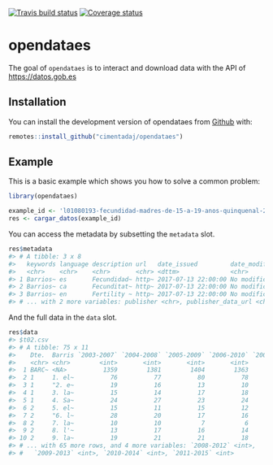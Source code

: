 
<!-- README.md is generated from README.Rmd. Please edit that file -->
[![Travis build status](https://travis-ci.org/cimentadaj/opendataes.svg?branch=master)](https://travis-ci.org/cimentadaj/opendataes) [![Coverage status](https://codecov.io/gh/cimentadaj/opendataes/branch/master/graph/badge.svg)](https://codecov.io/github/cimentadaj/opendataes?branch=master)

opendataes
==========

The goal of `opendataes` is to interact and download data with the API of <https://datos.gob.es>

Installation
------------

You can install the development version of opendataes from [Github](https://github.com) with:

``` r
remotes::install_github("cimentadaj/opendataes")
```

Example
-------

This is a basic example which shows you how to solve a common problem:

``` r
library(opendataes)

example_id <- 'l01080193-fecundidad-madres-de-15-a-19-anos-quinquenal-2003-2014'
res <- cargar_datos(example_id)
```

You can access the metadata by subsetting the `metadata` slot.

``` r
res$metadata
#> # A tibble: 3 x 8
#>   keywords language description url   date_issued         date_modified
#>   <chr>    <chr>    <chr>       <chr> <dttm>              <chr>        
#> 1 Barrios~ es       Fecundidad~ http~ 2017-07-13 22:00:00 No modificat~
#> 2 Barrios~ ca       Fecunditat~ http~ 2017-07-13 22:00:00 No modificat~
#> 3 Barrios~ en       Fertility ~ http~ 2017-07-13 22:00:00 No modificat~
#> # ... with 2 more variables: publisher <chr>, publisher_data_url <chr>
```

And the full data in the `data` slot.

``` r
res$data
#> $t02.csv
#> # A tibble: 75 x 11
#>    Dte.  Barris `2003-2007` `2004-2008` `2005-2009` `2006-2010` `2007-2011`
#>    <chr> <chr>        <int>       <int>       <int>       <int>       <int>
#>  1 BARC~ <NA>          1359        1381        1404        1363        1310
#>  2 1     1. el~          76          77          80          78          79
#>  3 1     "2. e~          19          16          13          10           9
#>  4 1     3. la~          15          14          17          18          15
#>  5 1     4. Sa~          24          27          23          24          25
#>  6 2     5. el~          15          11          15          12          10
#>  7 2     "6. l~          28          20          17          16          16
#>  8 2     7. la~          10          10           7           6           5
#>  9 2     8. l'~          13          17          16          14          14
#> 10 2     9. la~          19          21          21          18          18
#> # ... with 65 more rows, and 4 more variables: `2008-2012` <int>,
#> #   `2009-2013` <int>, `2010-2014` <int>, `2011-2015` <int>
```

